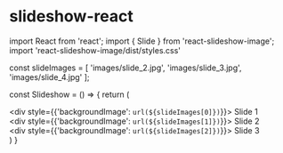 # slideshow-react
import React from 'react';
import { Slide } from 'react-slideshow-image';
import 'react-slideshow-image/dist/styles.css'

const slideImages = [
  'images/slide_2.jpg',
  'images/slide_3.jpg',
  'images/slide_4.jpg'
];

const Slideshow = () => {
    return (
      <div className="slide-container">
        <Slide>
          <div className="each-slide">
            <div style={{'backgroundImage': `url(${slideImages[0]})`}}>
              <span>Slide 1</span>
            </div>
          </div>
          <div className="each-slide">
            <div style={{'backgroundImage': `url(${slideImages[1]})`}}>
              <span>Slide 2</span>
            </div>
          </div>
          <div className="each-slide">
            <div style={{'backgroundImage': `url(${slideImages[2]})`}}>
              <span>Slide 3</span>
            </div>
          </div>
        </Slide>
      </div>
    )
}
